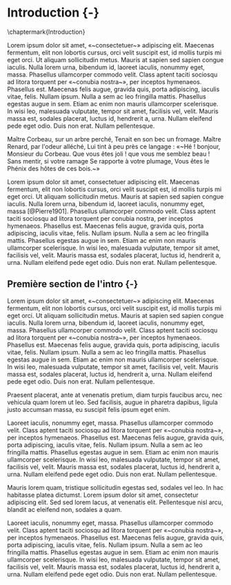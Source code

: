 # Introduction {-}

\chaptermark{Introduction}

Lorem ipsum dolor sit amet, «~consectetuer~» adipiscing elit. Maecenas fermentum, elit non lobortis cursus, orci velit suscipit est, id mollis turpis mi eget orci. Ut aliquam sollicitudin metus. Mauris at sapien sed sapien congue iaculis. Nulla lorem urna, bibendum id, laoreet iaculis, nonummy eget, massa. Phasellus ullamcorper commodo velit. Class aptent taciti sociosqu ad litora torquent per «~conubia nostra~», per inceptos hymenaeos. Phasellus est. Maecenas felis augue, gravida quis, porta adipiscing, iaculis vitae, felis. Nullam ipsum. Nulla a sem ac leo fringilla mattis. Phasellus egestas augue in sem. Etiam ac enim non mauris ullamcorper scelerisque. In wisi leo, malesuada vulputate, tempor sit amet, facilisis vel, velit. Mauris massa est, sodales placerat, luctus id, hendrerit a, urna. Nullam eleifend pede eget odio. Duis non erat. Nullam pellentesque.

Maître Corbeau, sur un arbre perché,
Tenait en son bec un fromage.
Maître Renard, par l'odeur alléché,
Lui tint à peu près ce langage :
«~Hé ! bonjour, Monsieur du Corbeau.
Que vous êtes joli ! que vous me semblez beau !
Sans mentir, si votre ramage
Se rapporte à votre plumage,
Vous êtes le Phénix des hôtes de ces bois.~»

Lorem ipsum dolor sit amet, consectetuer adipiscing elit. Maecenas fermentum, elit non lobortis cursus, orci velit suscipit est, id mollis turpis mi eget orci. Ut aliquam sollicitudin metus. Mauris at sapien sed sapien congue iaculis. Nulla lorem urna, bibendum id, laoreet iaculis, nonummy eget, massa [@Pierre1901]. Phasellus ullamcorper commodo velit. Class aptent taciti sociosqu ad litora torquent per conubia nostra, per inceptos hymenaeos. Phasellus est. Maecenas felis augue, gravida quis, porta adipiscing, iaculis vitae, felis. Nullam ipsum. Nulla a sem ac leo fringilla mattis. Phasellus egestas augue in sem. Etiam ac enim non mauris ullamcorper scelerisque. In wisi leo, malesuada vulputate, tempor sit amet, facilisis vel, velit. Mauris massa est, sodales placerat, luctus id, hendrerit a, urna. Nullam eleifend pede eget odio. Duis non erat. Nullam pellentesque. 

## Première section de l'intro {-}

Lorem ipsum dolor sit amet, «~consectetuer~» adipiscing elit. Maecenas fermentum, elit non lobortis cursus, orci velit suscipit est, id mollis turpis mi eget orci. Ut aliquam sollicitudin metus. Mauris at sapien sed sapien congue iaculis. Nulla lorem urna, bibendum id, laoreet iaculis, nonummy eget, massa. Phasellus ullamcorper commodo velit. Class aptent taciti sociosqu ad litora torquent per «~conubia nostra~», per inceptos hymenaeos. Phasellus est. Maecenas felis augue, gravida quis, porta adipiscing, iaculis vitae, felis. Nullam ipsum. Nulla a sem ac leo fringilla mattis. Phasellus egestas augue in sem. Etiam ac enim non mauris ullamcorper scelerisque. In wisi leo, malesuada vulputate, tempor sit amet, facilisis vel, velit. Mauris massa est, sodales placerat, luctus id, hendrerit a, urna. Nullam eleifend pede eget odio. Duis non erat. Nullam pellentesque.

Praesent placerat, ante at venenatis pretium, diam turpis faucibus arcu, nec vehicula quam lorem ut leo. Sed facilisis, augue in pharetra dapibus, ligula justo accumsan massa, eu suscipit felis ipsum eget enim.

Laoreet iaculis, nonummy eget, massa. Phasellus ullamcorper commodo velit. Class aptent taciti sociosqu ad litora torquent per «~conubia nostra~», per inceptos hymenaeos. Phasellus est. Maecenas felis augue, gravida quis, porta adipiscing, iaculis vitae, felis. Nullam ipsum. Nulla a sem ac leo fringilla mattis. Phasellus egestas augue in sem. Etiam ac enim non mauris ullamcorper scelerisque. In wisi leo, malesuada vulputate, tempor sit amet, facilisis vel, velit. Mauris massa est, sodales placerat, luctus id, hendrerit a, urna. Nullam eleifend pede eget odio. Duis non erat. Nullam pellentesque.

Mauris lorem quam, tristique sollicitudin egestas sed, sodales vel leo. In hac habitasse platea dictumst. Lorem ipsum dolor sit amet, consectetur adipiscing elit. Sed sed lorem lacus, at venenatis elit. Pellentesque nisl arcu, blandit ac eleifend non, sodales a quam.

Laoreet iaculis, nonummy eget, massa. Phasellus ullamcorper commodo velit. Class aptent taciti sociosqu ad litora torquent per «~conubia nostra~», per inceptos hymenaeos. Phasellus est. Maecenas felis augue, gravida quis, porta adipiscing, iaculis vitae, felis. Nullam ipsum. Nulla a sem ac leo fringilla mattis. Phasellus egestas augue in sem. Etiam ac enim non mauris ullamcorper scelerisque. In wisi leo, malesuada vulputate, tempor sit amet, facilisis vel, velit. Mauris massa est, sodales placerat, luctus id, hendrerit a, urna. Nullam eleifend pede eget odio. Duis non erat. Nullam pellentesque.
